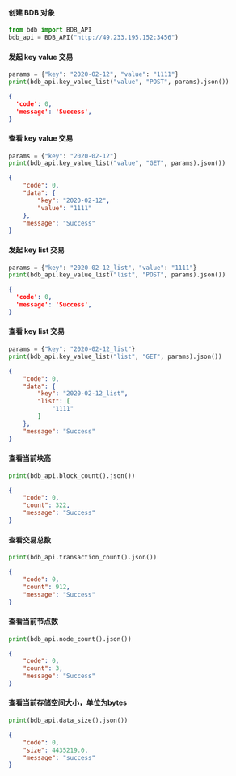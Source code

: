 #### 创建 BDB 对象
```python
from bdb import BDB_API
bdb_api = BDB_API("http://49.233.195.152:3456")
```

#### 发起 key value 交易
```python
params = {"key": "2020-02-12", "value": "1111"}
print(bdb_api.key_value_list("value", "POST", params).json())
```
```json
{
  'code': 0, 
  'message': 'Success',
}
```

#### 查看 key value 交易
```python
params = {"key": "2020-02-12"}
print(bdb_api.key_value_list("value", "GET", params).json())
```
```json
{
    "code": 0,
    "data": {
        "key": "2020-02-12",
        "value": "1111"
    },
    "message": "Success"
}
```

#### 发起 key list 交易
```python
params = {"key": "2020-02-12_list", "value": "1111"}
print(bdb_api.key_value_list("list", "POST", params).json())
```
```json
{
  'code': 0, 
  'message': 'Success',
}
```

#### 查看 key list 交易
```python
params = {"key": "2020-02-12_list"}
print(bdb_api.key_value_list("list", "GET", params).json())
```
```json
{
    "code": 0,
    "data": {
        "key": "2020-02-12_list",
        "list": [
            "1111"
        ]
    },
    "message": "Success"
}
```

#### 查看当前块高
```python
print(bdb_api.block_count().json())
```
```json
{
    "code": 0,
    "count": 322,
    "message": "Success"
}
```

#### 查看交易总数
```python
print(bdb_api.transaction_count().json())
```
```json
{
    "code": 0,
    "count": 912,
    "message": "Success"
}
```

#### 查看当前节点数
```python
print(bdb_api.node_count().json())
```
```json
{
    "code": 0,
    "count": 3,
    "message": "Success"
}
```

#### 查看当前存储空间大小，单位为bytes
```python
print(bdb_api.data_size().json())
```
```json
{
    "code": 0,
    "size": 4435219.0,
    "message": "success"
}
```